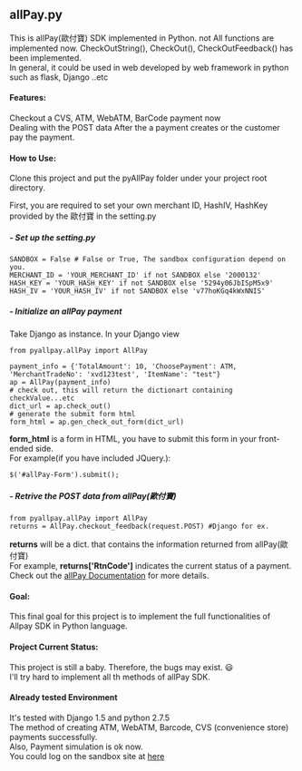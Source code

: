 ## allPay.py
This is allPay(歐付寶) SDK implemented in Python. not All functions are implemented now.
CheckOutString(), CheckOut(), CheckOutFeedback() has been implemented.  
In general, it could be used in web developed by web framework in python such as flask, Django ..etc
#### Features:
Checkout a CVS, ATM, WebATM, BarCode payment now  
Dealing with the POST data After the a payment creates or the customer pay the payment.

#### How to Use:
Clone this project and put the pyAllPay folder under your project root directory.

First, you are required to set your own merchant ID, HashIV, HashKey provided by the 歐付寶 in the setting.py

##### - Set up the setting.py

    SANDBOX = False # False or True, The sandbox configuration depend on you.
    MERCHANT_ID = 'YOUR_MERCHANT_ID' if not SANDBOX else '2000132'
    HASH_KEY = 'YOUR_HASH_KEY' if not SANDBOX else '5294y06JbISpM5x9'
    HASH_IV = 'YOUR_HASH_IV' if not SANDBOX else 'v77hoKGq4kWxNNIS'

##### - Initialize an allPay payment
Take Django as instance.
In your Django view

    from pyallpay.allPay import AllPay

    payment_info = {'TotalAmount': 10, 'ChoosePayment': ATM, 'MerchantTradeNo': 'xvd123test', 'ItemName': "test"}
    ap = AllPay(payment_info)
    # check out, this will return the dictionart containing checkValue...etc
    dict_url = ap.check_out()
    # generate the submit form html
    form_html = ap.gen_check_out_form(dict_url)

**form_html** is a form in HTML, you have to submit this form in your front-ended side.  
For example(if you have included JQuery.):

    $('#allPay-Form').submit();


##### - Retrive the POST data from allPay(歐付寶)

    from pyallpay.allPay import AllPay
    returns = AllPay.checkout_feedback(request.POST) #Django for ex.

**returns** will be a dict. that contains the information returned from allPay(歐付寶)  
For example, **returns['RtnCode']** indicates the current status of a payment.  
Check out the [allPay Documentation](https://www.allpay.com.tw/Service/API_Help?Anchor=AnchorDoc) for more details.
#### Goal:
This final goal for this project is to implement the full functionalities of Allpay SDK in Python language.

#### Project Current Status:
This project is still a baby. Therefore, the bugs may exist. :smiley:  
I'll try hard to implement all th methods of allPay SDK.  
#### Already tested Environment
It's tested with Django 1.5 and python 2.7.5  
The method of creating ATM, WebATM, Barcode, CVS (convenience store) payments successfully.  
Also, Payment simulation is ok now.  
You could log on the sandbox site at [here](http://vendor-stage.allpay.com.tw/)
